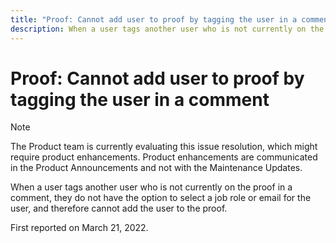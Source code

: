 ```yaml
---
title: "Proof: Cannot add user to proof by tagging the user in a comment"
description: When a user tags another user who is not currently on the proof in a comment, they do not have the option to select a job role or email for the user, and therefore cannot add the user to the proof.
---
```


# Proof: Cannot add user to proof by tagging the user in a comment

>[!NOTE]
>
>The Product team is currently evaluating this issue resolution, which might require product enhancements. Product enhancements are communicated in the Product Announcements and not with the Maintenance Updates.

When a user tags another user who is not currently on the proof in a comment, they do not have the option to select a job role or email for the user, and therefore cannot add the user to the proof.

First reported on March 21, 2022.
